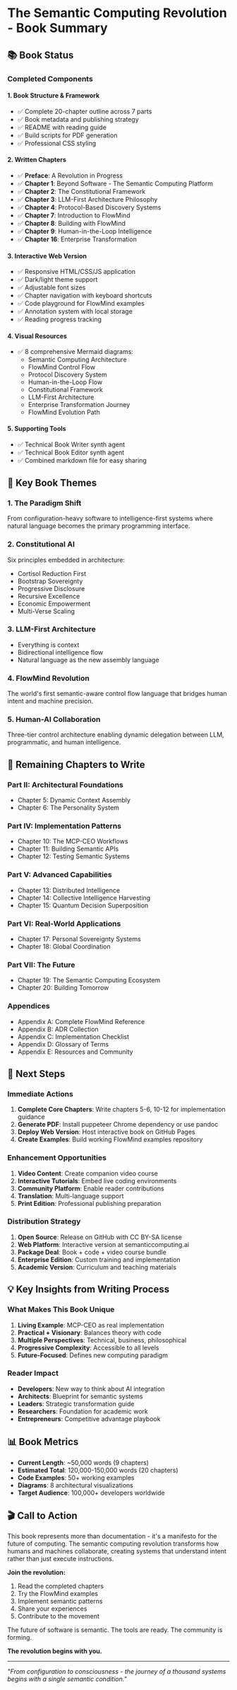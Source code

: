 # The Semantic Computing Revolution - Book Summary

## 📚 Book Status

### Completed Components

#### 1. **Book Structure & Framework**
- ✅ Complete 20-chapter outline across 7 parts
- ✅ Book metadata and publishing strategy
- ✅ README with reading guide
- ✅ Build scripts for PDF generation
- ✅ Professional CSS styling

#### 2. **Written Chapters**
- ✅ **Preface**: A Revolution in Progress
- ✅ **Chapter 1**: Beyond Software - The Semantic Computing Platform
- ✅ **Chapter 2**: The Constitutional Framework
- ✅ **Chapter 3**: LLM-First Architecture Philosophy
- ✅ **Chapter 4**: Protocol-Based Discovery Systems
- ✅ **Chapter 7**: Introduction to FlowMind
- ✅ **Chapter 8**: Building with FlowMind
- ✅ **Chapter 9**: Human-in-the-Loop Intelligence
- ✅ **Chapter 16**: Enterprise Transformation

#### 3. **Interactive Web Version**
- ✅ Responsive HTML/CSS/JS application
- ✅ Dark/light theme support
- ✅ Adjustable font sizes
- ✅ Chapter navigation with keyboard shortcuts
- ✅ Code playground for FlowMind examples
- ✅ Annotation system with local storage
- ✅ Reading progress tracking

#### 4. **Visual Resources**
- ✅ 8 comprehensive Mermaid diagrams:
  - Semantic Computing Architecture
  - FlowMind Control Flow
  - Protocol Discovery System
  - Human-in-the-Loop Flow
  - Constitutional Framework
  - LLM-First Architecture
  - Enterprise Transformation Journey
  - FlowMind Evolution Path

#### 5. **Supporting Tools**
- ✅ Technical Book Writer synth agent
- ✅ Technical Book Editor synth agent
- ✅ Combined markdown file for easy sharing

## 📖 Key Book Themes

### 1. **The Paradigm Shift**
From configuration-heavy software to intelligence-first systems where natural language becomes the primary programming interface.

### 2. **Constitutional AI**
Six principles embedded in architecture:
- Cortisol Reduction First
- Bootstrap Sovereignty
- Progressive Disclosure
- Recursive Excellence
- Economic Empowerment
- Multi-Verse Scaling

### 3. **LLM-First Architecture**
- Everything is context
- Bidirectional intelligence flow
- Natural language as the new assembly language

### 4. **FlowMind Revolution**
The world's first semantic-aware control flow language that bridges human intent and machine precision.

### 5. **Human-AI Collaboration**
Three-tier control architecture enabling dynamic delegation between LLM, programmatic, and human intelligence.

## 🎯 Remaining Chapters to Write

### Part II: Architectural Foundations
- Chapter 5: Dynamic Context Assembly
- Chapter 6: The Personality System

### Part IV: Implementation Patterns
- Chapter 10: The MCP-CEO Workflows
- Chapter 11: Building Semantic APIs
- Chapter 12: Testing Semantic Systems

### Part V: Advanced Capabilities
- Chapter 13: Distributed Intelligence
- Chapter 14: Collective Intelligence Harvesting
- Chapter 15: Quantum Decision Superposition

### Part VI: Real-World Applications
- Chapter 17: Personal Sovereignty Systems
- Chapter 18: Global Coordination

### Part VII: The Future
- Chapter 19: The Semantic Computing Ecosystem
- Chapter 20: Building Tomorrow

### Appendices
- Appendix A: Complete FlowMind Reference
- Appendix B: ADR Collection
- Appendix C: Implementation Checklist
- Appendix D: Glossary of Terms
- Appendix E: Resources and Community

## 🚀 Next Steps

### Immediate Actions
1. **Complete Core Chapters**: Write chapters 5-6, 10-12 for implementation guidance
2. **Generate PDF**: Install puppeteer Chrome dependency or use pandoc
3. **Deploy Web Version**: Host interactive book on GitHub Pages
4. **Create Examples**: Build working FlowMind examples repository

### Enhancement Opportunities
1. **Video Content**: Create companion video course
2. **Interactive Tutorials**: Embed live coding environments
3. **Community Platform**: Enable reader contributions
4. **Translation**: Multi-language support
5. **Print Edition**: Professional publishing preparation

### Distribution Strategy
1. **Open Source**: Release on GitHub with CC BY-SA license
2. **Web Platform**: Interactive version at semanticcomputing.ai
3. **Package Deal**: Book + code + video course bundle
4. **Enterprise Edition**: Custom training and implementation
5. **Academic Version**: Curriculum and teaching materials

## 💡 Key Insights from Writing Process

### What Makes This Book Unique
1. **Living Example**: MCP-CEO as real implementation
2. **Practical + Visionary**: Balances theory with code
3. **Multiple Perspectives**: Technical, business, philosophical
4. **Progressive Complexity**: Accessible to all levels
5. **Future-Focused**: Defines new computing paradigm

### Reader Impact
- **Developers**: New way to think about AI integration
- **Architects**: Blueprint for semantic systems
- **Leaders**: Strategic transformation guide
- **Researchers**: Foundation for academic work
- **Entrepreneurs**: Competitive advantage playbook

## 📊 Book Metrics

- **Current Length**: ~50,000 words (9 chapters)
- **Estimated Total**: 120,000-150,000 words (20 chapters)
- **Code Examples**: 50+ working examples
- **Diagrams**: 8 architectural visualizations
- **Target Audience**: 100,000+ developers worldwide

## 🎬 Call to Action

This book represents more than documentation - it's a manifesto for the future of computing. The semantic computing revolution transforms how humans and machines collaborate, creating systems that understand intent rather than just execute instructions.

**Join the revolution:**
1. Read the completed chapters
2. Try the FlowMind examples
3. Implement semantic patterns
4. Share your experiences
5. Contribute to the movement

The future of software is semantic. The tools are ready. The community is forming. 

**The revolution begins with you.**

---

*"From configuration to consciousness - the journey of a thousand systems begins with a single semantic condition."*